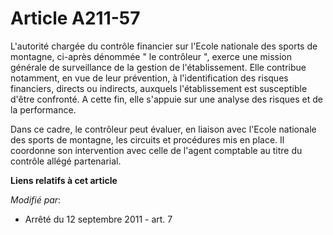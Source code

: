# Article A211-57

L'autorité chargée du contrôle financier sur l'Ecole nationale des sports de montagne, ci-après dénommée " le contrôleur ",
exerce une mission générale de surveillance de la gestion de l'établissement. Elle contribue notamment, en vue de leur
prévention, à l'identification des risques financiers, directs ou indirects, auxquels l'établissement est susceptible d'être
confronté. A cette fin, elle s'appuie sur une analyse des risques et de la performance. 

Dans ce cadre, le contrôleur peut évaluer, en liaison avec l'Ecole nationale des sports de montagne, les circuits et
procédures mis en place. Il coordonne son intervention avec celle de l'agent comptable au titre du contrôle allégé
partenarial.

**Liens relatifs à cet article**

_Modifié par_:

  - Arrêté du 12 septembre 2011 - art. 7
